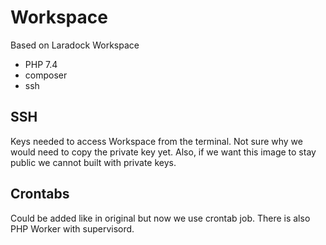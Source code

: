 # Workspace

Based on Laradock Workspace

- PHP 7.4
- composer
- ssh


## SSH

Keys needed to access Workspace from the terminal. Not sure why we would need to copy the private key yet. Also, if we want this image to stay public we cannot built with private keys.

## Crontabs

Could be added like in original but now we use crontab job. There is also PHP Worker with supervisord.